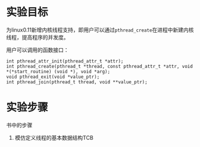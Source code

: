 # 实验目标
为linux0.11新增内核线程支持，即用户可以通过`pthread_create`在进程中新建内核线程，提高程序的并发度。

用户可以调用的函数接口：
```
int pthread_attr_init(pthread_attr_t *attr);
int pthread_create(pthread_t *thread, const pthread_attr_t *attr, void *(*start_routine) (void *), void *arg); 
void pthread_exit(void *value_ptr);
int pthread_join(pthread_t thread, void **value_ptr);
```
# 实验步骤
书中的步骤
1. 模仿定义线程的基本数据结构TCB

